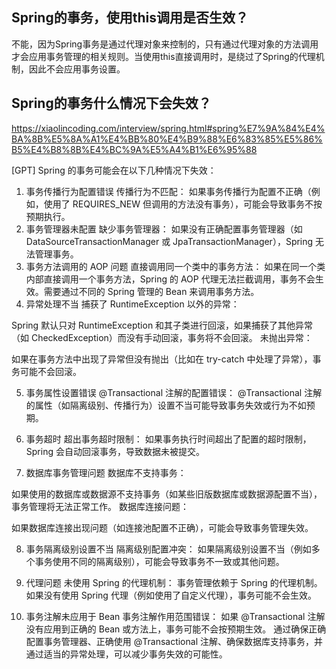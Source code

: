 ## Spring的事务，使用this调用是否生效？
不能，因为Spring事务是通过代理对象来控制的，只有通过代理对象的方法调用才会应用事务管理的相关规则。当使用this直接调用时，是绕过了Spring的代理机制，因此不会应用事务设置。

## Spring的事务什么情况下会失效？
https://xiaolincoding.com/interview/spring.html#spring%E7%9A%84%E4%BA%8B%E5%8A%A1%E4%BB%80%E4%B9%88%E6%83%85%E5%86%B5%E4%B8%8B%E4%BC%9A%E5%A4%B1%E6%95%88

[GPT]
Spring 的事务可能会在以下几种情况下失效：

1. 事务传播行为配置错误
传播行为不匹配：
如果事务传播行为配置不正确（例如，使用了 REQUIRES_NEW 但调用的方法没有事务），可能会导致事务不按预期执行。
2. 事务管理器未配置
缺少事务管理器：
如果没有正确配置事务管理器（如 DataSourceTransactionManager 或 JpaTransactionManager），Spring 无法管理事务。
3. 事务方法调用的 AOP 问题
直接调用同一个类中的事务方法：
如果在同一个类内部直接调用一个事务方法，Spring 的 AOP 代理无法拦截调用，事务不会生效。需要通过不同的 Spring 管理的 Bean 来调用事务方法。
4. 异常处理不当
捕获了 RuntimeException 以外的异常：

Spring 默认只对 RuntimeException 和其子类进行回滚，如果捕获了其他异常（如 CheckedException）而没有手动回滚，事务将不会回滚。
未抛出异常：

如果在事务方法中出现了异常但没有抛出（比如在 try-catch 中处理了异常），事务可能不会回滚。

5. 事务属性设置错误
@Transactional 注解的配置错误：
@Transactional 注解的属性（如隔离级别、传播行为）设置不当可能导致事务失效或行为不如预期。

6. 事务超时
超出事务超时限制：
如果事务执行时间超出了配置的超时限制，Spring 会自动回滚事务，导致数据未被提交。

7. 数据库事务管理问题
数据库不支持事务：

如果使用的数据库或数据源不支持事务（如某些旧版数据库或数据源配置不当），事务管理将无法正常工作。
数据库连接问题：

如果数据库连接出现问题（如连接池配置不正确），可能会导致事务管理失效。

8. 事务隔离级别设置不当
隔离级别配置冲突：
如果隔离级别设置不当（例如多个事务使用不同的隔离级别），可能会导致事务不一致或其他问题。

9. 代理问题
未使用 Spring 的代理机制：
事务管理依赖于 Spring 的代理机制。如果没有使用 Spring 代理（例如使用了自定义代理），事务可能不会生效。

10. 事务注解未应用于 Bean
事务注解作用范围错误：
如果 @Transactional 注解没有应用到正确的 Bean 或方法上，事务可能不会按预期生效。
通过确保正确配置事务管理器、正确使用 @Transactional 注解、确保数据库支持事务，并通过适当的异常处理，可以减少事务失效的可能性。